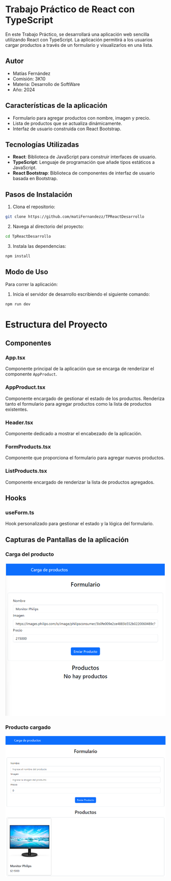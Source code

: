 # Trabajo Práctico de React con TypeScript

En este Trabajo Práctico, se desarrollará una aplicación web sencilla utilizando React con TypeScript. La aplicación permitirá a los usuarios cargar productos a través de un formulario y visualizarlos en una lista.


## Autor

- Matías Fernández
- Comisión: 3K10
- Materia: Desarrollo de SoftWare
- Año: 2024

## Características de la aplicación

- Formulario para agregar productos con nombre, imagen y precio.
- Lista de productos que se actualiza dinámicamente.
- Interfaz de usuario construida con React Bootstrap.

## Tecnologías Utilizadas

- **React**: Biblioteca de JavaScript para construir interfaces de usuario.
- **TypeScript**: Lenguaje de programación que añade tipos estáticos a JavaScript.
- **React Bootstrap**: Biblioteca de componentes de interfaz de usuario basada en Bootstrap.


## Pasos de Instalación

1. Clona el repositorio:

```bash
git clone https://github.com/matiFernandezz/TPReactDesarrollo
```
2. Navega al directorio del proyecto:
```bash
cd TpReactDesarrollo
```

3. Instala las dependencias:
```bash
npm install
```

## Modo de Uso 
Para correr la aplicación: 

1. Inicia el servidor de desarrollo escribiendo el siguiente comando:

```bash
npm run dev
```

# Estructura del Proyecto

## Componentes

### **App.tsx**
Componente principal de la aplicación que se encarga de renderizar el componente `AppProduct`.

### **AppProduct.tsx**
Componente encargado de gestionar el estado de los productos. Renderiza tanto el formulario para agregar productos como la lista de productos existentes.

### **Header.tsx**
Componente dedicado a mostrar el encabezado de la aplicación.

### **FormProducts.tsx**
Componente que proporciona el formulario para agregar nuevos productos.

### **ListProducts.tsx**
Componente encargado de renderizar la lista de productos agregados.

## **Hooks**

### **useForm.ts**
Hook personalizado para gestionar el estado y la lógica del formulario.



## Capturas de Pantallas de la aplicación

### Carga del producto
![CargaProducto](./multimedia/capturaCarga.png)

### Producto cargado
![ProductoCargado](./multimedia/capturaProducto.png)